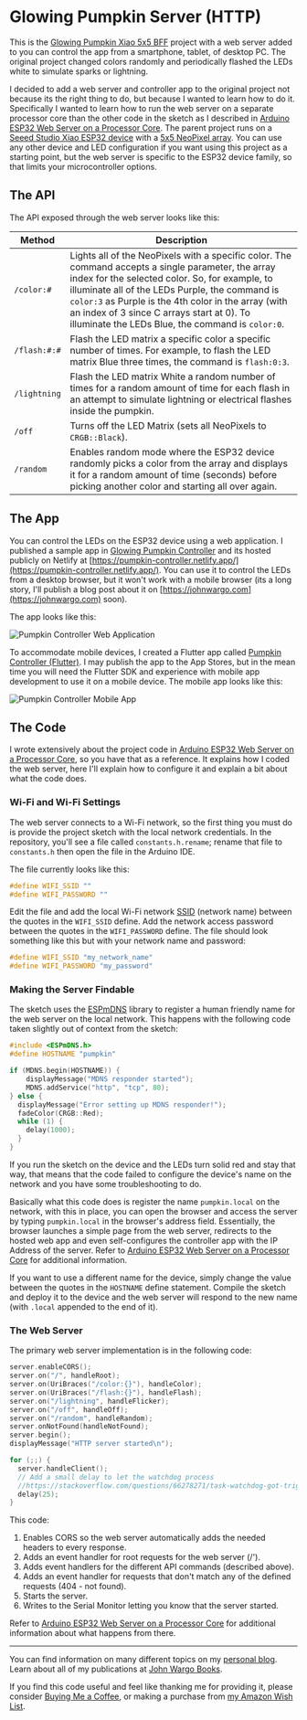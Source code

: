 # Glowing Pumpkin Server (HTTP)

This is the [Glowing Pumpkin Xiao 5x5 BFF](https://github.com/johnwargo/glowing-pumpkin-xiao-bff) project with a web server added to you can control the app from a smartphone, tablet, of desktop PC. The original project changed colors randomly and periodically flashed the LEDs white to simulate sparks or lightning. 

I decided to add a web server and controller app to the original project not because its the right thing to do, but because I wanted to learn how to do it. Specifically I wanted to learn how to run the web server on a separate processor core than the other code in the sketch as I described in [Arduino ESP32 Web Server on a Processor Core](https://johnwargo.com/posts/2023/arduino-esp32-web-server-on-a-processor-core/). The parent project runs on a [Seeed Studio Xiao ESP32 device](https://www.seeedstudio.com/xiao-series-page) with a [5x5 NeoPixel array](https://www.adafruit.com/product/5646). You can use any other device and LED configuration if you want using this project as a starting point, but the web server is specific to the ESP32 device family, so that limits your microcontroller options. 

## The API

The API exposed through the web server looks like this:

| Method       | Description |
| ------------ | ----------- |
| `/color:#`   | Lights all of the NeoPixels with a specific color. The command accepts a single parameter, the array index for the selected color. So, for example, to illuminate all of the LEDs Purple, the command is `color:3` as Purple is the 4th color in the array (with an index of 3 since C arrays start at 0). To illuminate the LEDs Blue, the command is `color:0`. |
| `/flash:#:#` | Flash the LED matrix a specific color a specific number of times. For example, to flash the LED matrix Blue three times, the command is `flash:0:3`. |
| `/lightning` | Flash the LED matrix White a random number of times for a random amount of time for each flash in an attempt to simulate lightning or electrical flashes inside the pumpkin. |
| `/off`       | Turns off the LED Matrix (sets all NeoPixels to `CRGB::Black`). |
| `/random`    | Enables random mode where the ESP32 device randomly picks a color from the array and displays it for a random amount of time (seconds) before picking another color and starting all over again. |

## The App

You can control the LEDs on the ESP32 device using a web application. I published a sample app in [Glowing Pumpkin Controller](https://github.com/johnwargo/glowing-pumpkin-controller-html/tree/main) and its hosted publicly on Netlify at [https://pumpkin-controller.netlify.app/](https://pumpkin-controller.netlify.app/). You can use it to control the LEDs from a desktop browser, but it won't work with a mobile browser (its a long story, I'll publish a blog post about it on [https://johnwargo.com](https://johnwargo.com) soon). 

The app looks like this:

![Pumpkin Controller Web Application](images/pumpkin-controller-web.png)

To accommodate mobile devices, I created a Flutter app called [Pumpkin Controller (Flutter)](https://github.com/fumblystuff/pumpkin-controller-app-flutter). I may publish the app to the App Stores, but in the mean time you will need the Flutter SDK and experience with mobile app development to use it on a mobile device. The mobile app looks like this:

![Pumpkin Controller Mobile App](images/pumpkin-controller-mobile.png)

## The Code

I wrote extensively about the project code in [Arduino ESP32 Web Server on a Processor Core](https://johnwargo.com/posts/2023/arduino-esp32-web-server-on-a-processor-core/), so you have that as a reference. It explains how I coded the web server, here I'll explain how to configure it and explain a bit about what the code does.

### Wi-Fi and Wi-Fi Settings

The web server connects to a Wi-Fi network, so the first thing you must do is provide the project sketch with the local network credentials. In the repository, you'll see a file called `constants.h.rename`; rename that file to `constants.h` then open the file in the Arduino IDE. 

The file currently looks like this:

```c
#define WIFI_SSID ""
#define WIFI_PASSWORD ""
```

Edit the file and add the local Wi-Fi network [SSID](https://en.wikipedia.org/wiki/Service_set_(802.11_network)#SSID) (network name) between the quotes in the `WIFI_SSID` define. Add the network access password between the quotes in the `WIFI_PASSWORD` define.  The file should look something like this but with your network name and password:

```c
#define WIFI_SSID "my_network_name"
#define WIFI_PASSWORD "my_password"
```

### Making the Server Findable

The sketch uses the [ESPmDNS](https://github.com/espressif/arduino-esp32/blob/master/libraries/ESPmDNS/src/ESPmDNS.h) library to register a human friendly name for the web server on the local network. This happens with the following code taken slightly out of context from the sketch:

```c
#include <ESPmDNS.h>
#define HOSTNAME "pumpkin"

if (MDNS.begin(HOSTNAME)) {
    displayMessage("MDNS responder started");
    MDNS.addService("http", "tcp", 80);
} else {
  displayMessage("Error setting up MDNS responder!");
  fadeColor(CRGB::Red);
  while (1) {
    delay(1000);
  }
}
```

If you run the sketch on the device and the LEDs turn solid red and stay that way, that means that the code failed to configure the device's name on the network and you have some troubleshooting to do. 

Basically what this code does is register the name `pumpkin.local` on the network, with this in place, you can open the browser and access the server by typing `pumpkin.local` in the browser's address field. Essentially, the browser launches a simple page from the web server, redirects to the hosted web app and even self-configures the controller app with the IP Address of the server. Refer to [Arduino ESP32 Web Server on a Processor Core](https://johnwargo.com/posts/2023/arduino-esp32-web-server-on-a-processor-core/) for additional information.

If you want to use a different name for the device, simply change the value between the quotes in the `HOSTNAME` define statement. Compile the sketch and deploy it to the device and the web server will respond to the new name (with `.local` appended to the end of it).

### The Web Server

The primary web server implementation is in the following code:

```c
server.enableCORS();
server.on("/", handleRoot);
server.on(UriBraces("/color:{}"), handleColor);
server.on(UriBraces("/flash:{}"), handleFlash);
server.on("/lightning", handleFlicker);
server.on("/off", handleOff);
server.on("/random", handleRandom);
server.onNotFound(handleNotFound);
server.begin();
displayMessage("HTTP server started\n");

for (;;) {
  server.handleClient();
  // Add a small delay to let the watchdog process
  //https://stackoverflow.com/questions/66278271/task-watchdog-got-triggered-the-tasks-did-not-reset-the-watchdog-in-time
  delay(25);
}
```

This code:

1. Enables CORS so the web server automatically adds the needed headers to every response.
2. Adds an event handler for root requests for the web server (/').
3. Adds event handlers for the different API commands (described above).
4. Adds an event handler for requests that don't match any of the defined requests (404 - not found).
5. Starts the server.
6. Writes to the Serial Monitor letting you know that the server started.

Refer to [Arduino ESP32 Web Server on a Processor Core](https://johnwargo.com/posts/2023/arduino-esp32-web-server-on-a-processor-core/) for additional information about what happens from there.

***

You can find information on many different topics on my [personal blog](http://www.johnwargo.com). Learn about all of my publications at [John Wargo Books](http://www.johnwargobooks.com).

If you find this code useful and feel like thanking me for providing it, please consider <a href="https://www.buymeacoffee.com/johnwargo" target="_blank">Buying Me a Coffee</a>, or making a purchase from [my Amazon Wish List](https://amzn.com/w/1WI6AAUKPT5P9).
